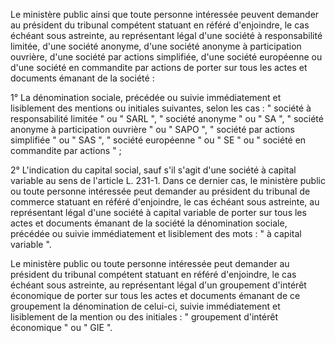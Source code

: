 Le ministère public ainsi que toute personne intéressée peuvent demander au président du tribunal compétent statuant en référé d'enjoindre, le cas échéant sous astreinte, au représentant légal d'une société à responsabilité limitée, d'une société anonyme, d'une société anonyme à participation ouvrière, d'une société par actions simplifiée, d'une société européenne ou d'une société en commandite par actions de porter sur tous les actes et documents émanant de la société :

1° La dénomination sociale, précédée ou suivie immédiatement et lisiblement des mentions ou initiales suivantes, selon les cas : " société à responsabilité limitée " ou " SARL ", " société anonyme " ou " SA ", " société anonyme à participation ouvrière " ou " SAPO ", " société par actions simplifiée " ou " SAS ", " société européenne " ou " SE " ou " société en commandite par actions " ;

2° L'indication du capital social, sauf s'il s'agit d'une société à capital variable au sens de l'article L. 231-1. Dans ce dernier cas, le ministère public ou toute personne intéressée peut demander au président du tribunal de commerce statuant en référé d'enjoindre, le cas échéant sous astreinte, au représentant légal d'une société à capital variable de porter sur tous les actes et documents émanant de la société la dénomination sociale, précédée ou suivie immédiatement et lisiblement des mots : " à capital variable ".

Le ministère public ou toute personne intéressée peut demander au président du tribunal compétent statuant en référé d'enjoindre, le cas échéant sous astreinte, au représentant légal d'un groupement d'intérêt économique de porter sur tous les actes et documents émanant de ce groupement la dénomination de celui-ci, suivie immédiatement et lisiblement de la mention ou des initiales : " groupement d'intérêt économique " ou " GIE ".
